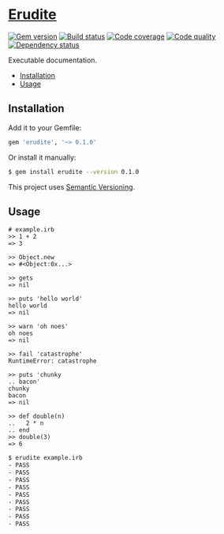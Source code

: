 # [Erudite][1]

[![Gem version][2]][3]
[![Build status][4]][5]
[![Code coverage][6]][7]
[![Code quality][8]][9]
[![Dependency status][10]][11]

Executable documentation.

- [Installation](#installation)
- [Usage](#usage)

## Installation

Add it to your Gemfile:

``` rb
gem 'erudite', '~> 0.1.0'
```

Or install it manually:

``` sh
$ gem install erudite --version 0.1.0
```

This project uses [Semantic Versioning][12].

## Usage

``` irb
# example.irb
>> 1 + 2
=> 3

>> Object.new
=> #<Object:0x...>

>> gets
=> nil

>> puts 'hello world'
hello world
=> nil

>> warn 'oh noes'
oh noes
=> nil

>> fail 'catastrophe'
RuntimeError: catastrophe

>> puts 'chunky
.. bacon'
chunky
bacon
=> nil

>> def double(n)
..   2 * n
.. end
>> double(3)
=> 6
```

``` sh
$ erudite example.irb
- PASS
- PASS
- PASS
- PASS
- PASS
- PASS
- PASS
- PASS
- PASS
```

[1]: https://github.com/tfausak/erudite
[2]: https://badge.fury.io/rb/erudite.svg
[3]: http://rubygems.org/gems/erudite
[4]: https://travis-ci.org/tfausak/erudite.svg
[5]: https://travis-ci.org/tfausak/erudite
[6]: https://img.shields.io/coveralls/tfausak/erudite.svg
[7]: https://coveralls.io/r/tfausak/erudite
[8]: https://codeclimate.com/github/tfausak/erudite/badges/gpa.svg
[9]: https://codeclimate.com/github/tfausak/erudite
[10]: https://gemnasium.com/tfausak/erudite.svg
[11]: https://gemnasium.com/tfausak/erudite
[12]: http://semver.org/spec/v2.0.0.html
